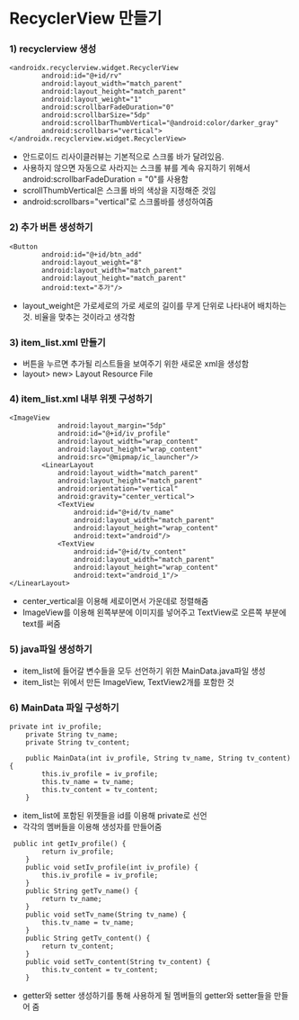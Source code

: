 # RecyclerView 만들기

### 1) recyclerview 생성
```
<androidx.recyclerview.widget.RecyclerView
        android:id="@+id/rv"
        android:layout_width="match_parent"
        android:layout_height="match_parent"
        android:layout_weight="1"
        android:scrollbarFadeDuration="0"
        android:scrollbarSize="5dp"
        android:scrollbarThumbVertical="@android:color/darker_gray"
        android:scrollbars="vertical">
</androidx.recyclerview.widget.RecyclerView>
```
- 안드로이드 리사이클러뷰는 기본적으로 스크롤 바가 달려있음. 
- 사용하지 않으면 자동으로 사라지는 스크롤 뷰를 계속 유지하기 위해서 android:scrollbarFadeDuration = "0"를 사용함
- scrollThumbVertical은 스크롤 바의 색상을 지정해준 것임
- android:scrollbars="vertical"로 스크롤바를 생성하여줌

### 2) 추가 버튼 생성하기
```
<Button
        android:id="@+id/btn_add"
        android:layout_weight="8"
        android:layout_width="match_parent"
        android:layout_height="match_parent"
        android:text="추가"/>
```
- layout_weight은 가로세로의 가로 세로의 길이를 무게 단위로 나타내어 배치하는 것. 비율을 맞추는 것이라고 생각함

### 3) item_list.xml 만들기
- 버튼을 누르면 추가될 리스트들을 보여주기 위한 새로운 xml을 생성함
- layout> new> Layout Resource File

### 4) item_list.xml 내부 위젯 구성하기
```
<ImageView
            android:layout_margin="5dp"
            android:id="@+id/iv_profile"
            android:layout_width="wrap_content"
            android:layout_height="wrap_content"
            android:src="@mipmap/ic_launcher"/>
        <LinearLayout
            android:layout_width="match_parent"
            android:layout_height="match_parent"
            android:orientation="vertical"
            android:gravity="center_vertical">
            <TextView
                android:id="@+id/tv_name"
                android:layout_width="match_parent"
                android:layout_height="wrap_content"
                android:text="android"/>
            <TextView
                android:id="@+id/tv_content"
                android:layout_width="match_parent"
                android:layout_height="wrap_content"
                android:text="android_1"/>
</LinearLayout>
```
- center_vertical을 이용해 세로이면서 가운데로 정렬해줌
- ImageView를 이용해 왼쪽부분에 이미지를 넣어주고 TextView로 오른쪽 부분에 text를 써줌

### 5) java파일 생성하기
- item_list에 들어갈 변수들을 모두 선언하기 위한 MainData.java파일 생성
- item_list는 위에서 만든 ImageView, TextView2개를 포함한 것

### 6) MainData 파일 구성하기
```
private int iv_profile;
    private String tv_name;
    private String tv_content;

    public MainData(int iv_profile, String tv_name, String tv_content) {
        this.iv_profile = iv_profile;
        this.tv_name = tv_name;
        this.tv_content = tv_content;
    }
```
- item_list에 포함된 위젯들을 id를 이용해 private로 선언
- 각각의 멤버들을 이용해 생성자를 만들어줌  

```
 public int getIv_profile() {
        return iv_profile;
    }
    public void setIv_profile(int iv_profile) {
        this.iv_profile = iv_profile;
    }
    public String getTv_name() {
        return tv_name;
    }
    public void setTv_name(String tv_name) {
        this.tv_name = tv_name;
    }
    public String getTv_content() {
        return tv_content;
    }
    public void setTv_content(String tv_content) {
        this.tv_content = tv_content;
    }
```
- getter와 setter 생성하기를 통해 사용하게 될 멤버들의 getter와 setter들을 만들어 줌



